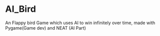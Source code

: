 # AI_Bird
An Flappy bird Game which uses AI to win infinitely over time, made with  Pygame(Game dev) and NEAT (AI Part) 
